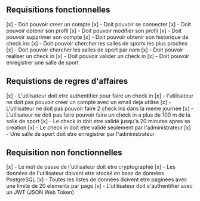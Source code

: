## Requisitions fonctionnelles

[x] - Doit pouvoir creer un compte
[x] - Doit pouvoir se connecter
[x] - Doit pouvoir obtenir son profil
[x] - Doit pouvoir modifier son profil
[x] - Doit pouvoir supprimer son compte
[x] - Doit pouvoir obtenir son historique de check ins
[x] - Doit pouvoir chercher les salles de sports les plus proches 
[x] - Doit pouvoir chercher les salles de sport par nom
[x] - Doit pouvoir realiser un check in
[x] - Doit pouvoir valider un check in
[x] - Doit pouvoir enregistrer une salle de sport

## Requistions de regres d'affaires

[x] - L'utilisateur doit etre authentifier pour faire un check in
[x] - l'utilisateur ne doit pas pouvoir creer un compte avec un email deja utilise
[x] - L'utilisateur ne doit pas pouvoir faire 2 check ins dans la meme journee
[x] - L'utlisateur ne doit pas faire pouvoir faire un check in a plus de 100 m de la salle de sport
[x] - Le check in doit etre validé jusqu'à 20 minutes apres sa creation
[x] - Le check in doit etre validé seulement par l'administrateur
[x] - Une salle de sport doit etre enregistrer par l'administrateur

## Requisition non fonctionnelles

[x] - Le mot de passe de l'utilisateur doit etre cryptographié
[x] - Les données de l'utilisateur doivent etre stocké en base de données PostgreSQL
[x] - Toutes les listes de données doivent etre paginées avec une limite de 20 elements par page
[x] - L'utilisateur doit s'authentifier avec un JWT (JSON Web Token)